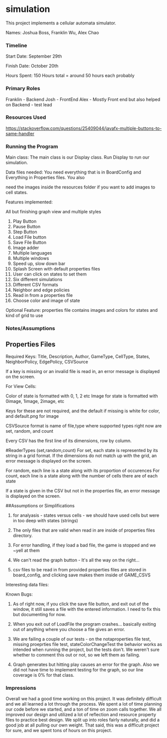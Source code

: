 simulation
====

This project implements a cellular automata simulator.

Names: Joshua Boss, Franklin Wu, Alex Chao

### Timeline 

Start Date: September 29th

Finish Date: October 20th

Hours Spent: 150 Hours total = around 50 hours each probably

### Primary Roles
Franklin - Backend
Josh - FrontEnd
Alex - Mostly Front end but also helped on Backend - test lead

### Resources Used

https://stackoverflow.com/questions/25409044/javafx-multiple-buttons-to-same-handler

### Running the Program

Main class: The main class is our Display class. Run Display to run our simulation.

Data files needed: You need everything that is in BoardConfig and Everything in Properties files. You also

need the images inside the resources folder if you want to add images to cell states.

Features implemented:

All but finishing graph view and multiple styles 

1. Play Button
2. Pause Button
3. Step Button
4. Load File button
5. Save File Button
6. Image adder
7. Multiple languages
8. Multiple windows
9. Speed up, slow down bar
10. Splash Screen with default properties files
11. User can click on states to set them
12. Six different simulations
13. Different CSV formats
14. Neighbor and edge policies
15. Read in from a properties file
16. Choose color and image of state 

Optional Feature: properties file contains images and colors for states and kind of grid to use




### Notes/Assumptions

## Properties Files

Required Keys: Title, Description, Author, GameType, CellType, States, NeighborPolicy, EdgePolicy,
CSVSource

If a key is missing or an invalid file is read in, an error message is displayed on the screen. 

For View Cells: 

Color of state is formatted with 0, 1, 2 etc 
Image for state is formatted with 0image, 1image, 2image, etc

Keys for these are not required, and the default if missing is white for color, and default.png for image  

CSVSource format is name of file,type where supported types right now are set, random, and count 

Every CSV has the first line of its dimensions, row by column. 

#ReaderTypes (set,random,count)
For set, each state is represented by its string in a grid format. If the dimensions do not match up
with the grid, an error message is displayed on the screen. 

For random, each line is a state along with its proportion of occurences 
For count, each line is a state along with the number of cells there are of each state

If a state is given in the CSV but not in the properties file, an error message is displayed on the screen.


##Assumptions or Simplifications

1. for analyasis - states versus cells - we should have used cells but were in too deep with states (strings)


2. The only files that are valid when read in are inside of properties files directory.

3. For error handling, if they load a bad file, the game is stopped and we ~yell at them

4. We can't read the graph button - It's all the way on the right...

5. csv files to be read in from provided properties files are stored in board_config, and clicking 
save makes them inside of GAME_CSVS

Interesting data files:

Known Bugs:

1. As of right now, if you click the save file button, and exit out of the window, it still saves a file with the entered
information. I need to fix this but documenting for now.


2. When you exit out of LoadFile the program crashes... basically exiting out of anything where you choose
a file gives an error.

3. We are failing a couple of our tests - on the notaproperties file test, missing proeprties file test, stateColorChangeTest
the behavior works as intended when running the project, but the tests don't. We weren't sure whether
to comment this out or not, so we left them as failing. 


4. Graph generates but hitting play causes an error for the graph. Also we did not have time to 
implement testing for the graph, so our line coverage is 0% for that class. 


### Impressions

Overall we had a good time working on this project. It was definitely difficult and we all learned a lot through
the process. We spent a lot of time planning our code before we started, and a ton of time
on zoom calls together. We all improved our design and utilized a lot of reflection and resource property files
to practice best design. We split up into roles fairly naturally, and did a good job at all pulling our own weight.
That said, this was a difficult project for sure, and we spent tons of hours on this project.
